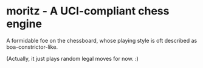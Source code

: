 moritz - A UCI-compliant chess engine
=================================================

A formidable foe on the chessboard, whose playing style is oft described as boa-constrictor-like.

(Actually, it just plays random legal moves for now. :)
